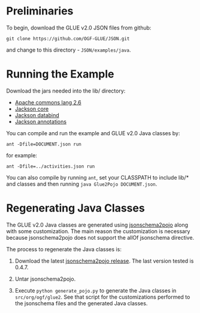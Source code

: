
# Preliminaries

To begin, download the GLUE v2.0 JSON files from github:

`git clone https://github.com/OGF-GLUE/JSON.git`

and change to this directory - `JSON/examples/java`.

# Running the Example

Download the jars needed into the lib/ directory:

* [Apache commons lang 2.6](http://commons.apache.org/proper/commons-lang/download_lang.cgi)
* [Jackson core](http://repo1.maven.org/maven2/com/fasterxml/jackson/core/jackson-core/)
* [Jackson databind](http://repo1.maven.org/maven2/com/fasterxml/jackson/core/jackson-databind/)
* [Jackson annotations](http://repo1.maven.org/maven2/com/fasterxml/jackson/core/jackson-annotations/)

You can compile and run the example and GLUE v2.0 Java classes by:

`ant -Dfile=DOCUMENT.json run`

for example:

`ant -Dfile=../activities.json run`

You can also compile by running `ant`, set your CLASSPATH to include lib/* and classes and then
running `java Glue2Pojo DOCUMENT.json`.

# Regenerating Java Classes

The GLUE v2.0 Java classes are generated using [jsonschema2pojo](http://www.jsonschema2pojo.org/) along with
some customization. The main reason the customization is necessary because jsonschema2pojo does not support
the allOf jsonschema directive.

The process to regenerate the Java classes is:

1. Download the latest [jsonschema2pojo release](https://github.com/joelittlejohn/jsonschema2pojo/releases).
The last version tested is 0.4.7.

2. Untar jsonschema2pojo.

3. Execute `python generate_pojo.py` to generate the Java classes in `src/org/ogf/glue2`. See that script for
the customizations performed to the jsonschema files and the generated Java classes.
